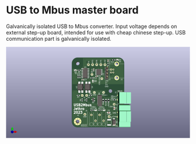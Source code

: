 # USB to Mbus master board

Galvanically isolated USB to Mbus converter. Input voltage depends on external
step-up board, intended for use with cheap chinese step-up. USB communication
part is galvanically isolated. 

![board](usb2mbus_board.png)
